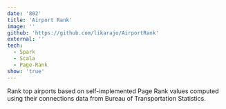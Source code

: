 ```yaml
---
date: '802'
title: 'Airport Rank'
image: ''
github: 'https://github.com/likarajo/AirportRank'
external: ''
tech:
  - Spark
  - Scala
  - Page-Rank
show: 'true'
---
```


Rank top airports based on self-implemented Page Rank values computed using their connections data from Bureau of Transportation Statistics.